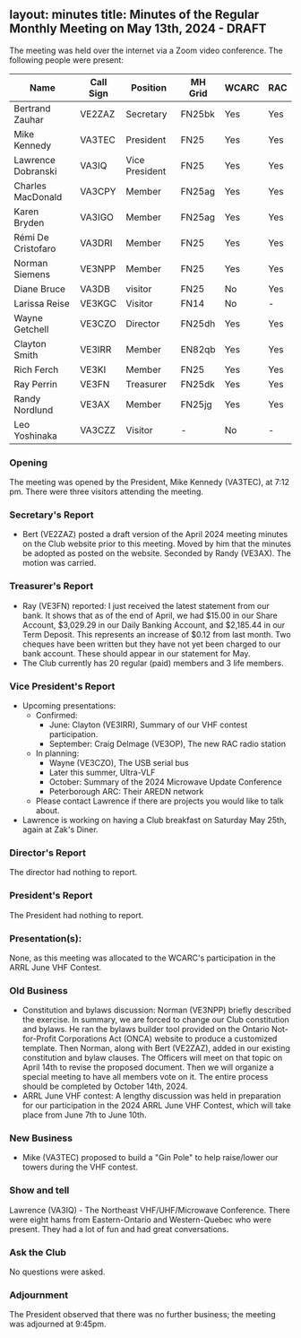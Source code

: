 layout: minutes
title: Minutes of the Regular Monthly Meeting on May 13th, 2024 - DRAFT
---
The meeting was held over the internet via a Zoom video conference.
The following people were present:

| Name                   | Call Sign  | Position         | MH Grid | WCARC | RAC |
|------------------------|------------|------------------|---------|-------|-----|
| Bertrand Zauhar        | VE2ZAZ     | Secretary        | FN25bk  | Yes   | Yes |
| Mike Kennedy           | VA3TEC     | President        | FN25    | Yes   | Yes |
| Lawrence Dobranski     | VA3IQ      | Vice President   | FN25    | Yes   | Yes |
| Charles MacDonald      | VA3CPY     | Member           | FN25ag  | Yes   | Yes |
| Karen Bryden           | VA3IGO     | Member           | FN25ag  | Yes   | Yes |
| Rémi De Cristofaro     | VA3DRI     | Member           | FN25    | Yes   | Yes |
| Norman Siemens         | VE3NPP     | Member           | FN25    | Yes   | Yes |
| Diane Bruce            | VA3DB      | visitor          | FN25    | No    | Yes |
| Larissa Reise          | VE3KGC     | Visitor          | FN14    | No    |  -  |
| Wayne Getchell         | VE3CZO     | Director         | FN25dh  | Yes   | Yes |
| Clayton Smith          | VE3IRR     | Member           | EN82qb  | Yes   | Yes |
| Rich Ferch             | VE3KI      | Member           | FN25    | Yes   | Yes |
| Ray Perrin             | VE3FN      | Treasurer        | FN25dk  | Yes   | Yes |
| Randy Nordlund         | VE3AX      | Member           | FN25jg  | Yes   | Yes |
| Leo Yoshinaka          | VA3CZZ     | Visitor          |   -     | No    |  -  |

### Opening
The meeting was opened by the President, Mike Kennedy (VA3TEC), at 7:12 pm.
There were three visitors attending the meeting.

### Secretary's Report
- Bert (VE2ZAZ) posted a draft version of the April 2024 meeting minutes on the Club website prior to this meeting. Moved by him that the minutes be adopted as posted on the website. Seconded by Randy (VE3AX). The motion was carried. 

### Treasurer's Report
- Ray (VE3FN) reported: I just received the latest statement from our bank.  It shows that as of the end of April, we had $15.00 in our Share Account, $3,029.29 in our Daily Banking Account, and $2,185.44 in our Term Deposit.  This represents an increase of $0.12 from last month. Two cheques have been written but they have not yet been charged to our bank account. These should appear in our statement for May.
- The Club currently has 20 regular (paid) members and 3 life members. 

### Vice President's Report
- Upcoming presentations:
    - Confirmed: 
        - June: Clayton (VE3IRR), Summary of our VHF contest participation.
        - September: Craig Delmage (VE3OP), The new RAC radio station
    - In planning: 
        - Wayne (VE3CZO), The USB serial bus
        - Later this summer, Ultra-VLF
        - October: Summary of the 2024 Microwave Update Conference 
        - Peterborough ARC: Their AREDN network
    - Please contact Lawrence if there are projects you would like to talk about.
- Lawrence is working on having a Club breakfast on Saturday May 25th, again at Zak's Diner.

### Director's Report
The director had nothing to report.

### President's Report
The President had nothing to report.

### Presentation(s): 
None, as this meeting was allocated to the WCARC's participation in the ARRL June VHF Contest.

### Old Business
- Constitution and bylaws discussion: Norman (VE3NPP) briefly described the exercise. In summary, we are forced to change our Club constitution and bylaws. He ran the bylaws builder tool provided on the Ontario Not-for-Profit Corporations Act (ONCA) website to produce a customized template. Then Norman, along with Bert (VE2ZAZ), added in our existing constitution and bylaw clauses. The Officers will meet on that topic on April 14th to revise the proposed document. Then we will organize a special meeting to have all members vote on it. The entire process should be completed by October 14th, 2024.
- ARRL June VHF contest: A lengthy discussion was held in preparation for our participation in the 2024 ARRL June VHF Contest, which will take place from June 7th to June 10th.

### New Business
- Mike (VA3TEC) proposed to build a "Gin Pole" to help raise/lower our towers during the VHF contest.

### Show and tell 
Lawrence (VA3IQ) - The Northeast VHF/UHF/Microwave Conference. There were eight hams from Eastern-Ontario and Western-Quebec who were present. They had a lot of fun and had great conversations.

### Ask the Club
No questions were asked.

### Adjournment
The President observed that there was no further business; the meeting was adjourned at 9:45pm.
